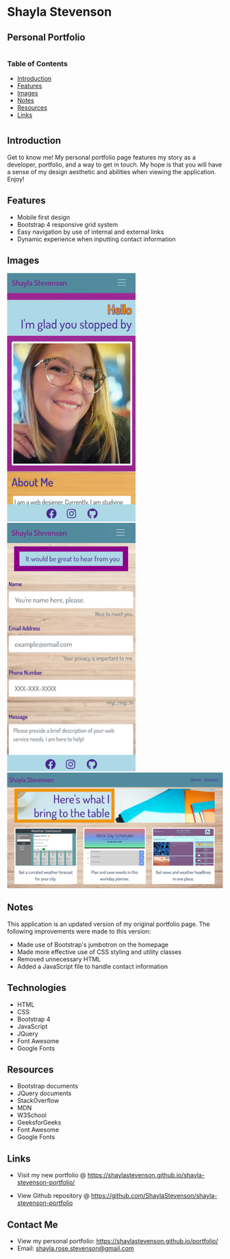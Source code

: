 # Shayla Stevenson 
## Personal Portfolio
# 

### Table of Contents

- [Introduction](#introduction)
- [Features](#features)
- [Images](#images)
- [Notes](#notes)
- [Resources](#resources)
- [Links](#links)
# 

## Introduction
Get to know me! My personal portfolio page features my story as a developer, portfolio, and a way to get in touch. My hope is that you will have a sense of my design aesthetic and abilities when viewing the application. Enjoy!

## Features
* Mobile first design
* Bootstrap 4 responsive grid system
* Easy navigation by use of internal and external links
* Dynamic experience when inputting contact information

## Images
![home-demo](assets/images/home-demo.png)
![contact-demo](assets/images/contact-demo.png)
![portfolio-demo](assets/images/portfolio-demo.png)

## Notes
This application is an updated version of my original portfolio page. The following improvements were made to this version:
* Made use of Bootstrap's jumbotron on the homepage
* Made more effective use of CSS styling and utility classes
* Removed unnecessary HTML
* Added a JavaScript file to handle contact information

## Technologies
* HTML
* CSS
* Bootstrap 4
* JavaScript
* JQuery
* Font Awesome
* Google Fonts

## Resources
* Bootstrap documents
* JQuery documents
* StackOverflow
* MDN
* W3School
* GeeksforGeeks
* Font Awesome
* Google Fonts
 
## Links
* Visit my new portfolio @ https://shaylastevenson.github.io/shayla-stevenson-portfolio/

* View Github repository @ https://github.com/ShaylaStevenson/shayla-stevenson-portfolio

## Contact Me
* View my personal portfolio: https://shaylastevenson.github.io/portfolio/
* Email: shayla.rose.stevenson@gmail.com